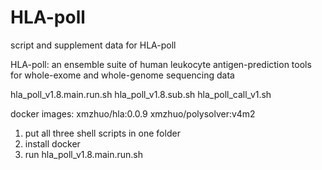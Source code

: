 # HLA-poll
script and supplement data for HLA-poll

HLA-poll: an ensemble suite of human leukocyte antigen-prediction tools for whole-exome and whole-genome sequencing data 

hla_poll_v1.8.main.run.sh
hla_poll_v1.8.sub.sh
hla_poll_call_v1.sh

docker images:
xmzhuo/hla:0.0.9
xmzhuo/polysolver:v4m2

1. put all three shell scripts in one folder
2. install docker
3. run hla_poll_v1.8.main.run.sh

